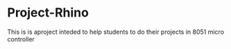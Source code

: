 # Project-Rhino
This is is aproject inteded to help students to do their projects in 8051 micro controller
